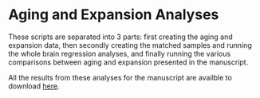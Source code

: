 # Aging and Expansion Analyses

These scripts are separated into 3 parts: first creating the aging and expansion data, then secondly creating the matched samples and running the whole brain regression analyses, and finally running the various comparisons between aging and expansion presented in the manuscript.

All the results from these analyses for the manuscript are availble to download [here](https://zenodo.org/records/10141986).
